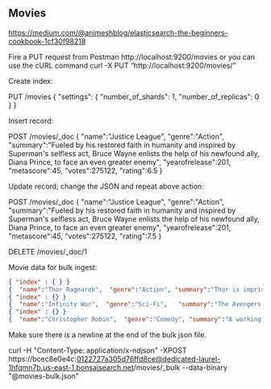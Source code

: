## Movies

https://medium.com/@animeshblog/elasticsearch-the-beginners-cookbook-1cf30f98218


Fire a PUT request from Postman http://localhost:9200/movies or you can use the cURL command curl -X PUT “http://localhost:9200/movies/”

Create index:

PUT /movies
{
  "settings": {
    "number_of_shards": 1,
    "number_of_replicas": 0
  }
}

Insert record:

POST /movies/_doc 
{
  "name":"Justice League", 
  "genre":"Action",
  "summary":"Fueled by his restored faith in humanity and inspired by Superman's selfless act, Bruce Wayne enlists the help of his newfound ally, Diana Prince, to face an even greater enemy",
  "yearofrelease":201, 
  "metascore":45, 
  "votes":275122, 
  "rating":6.5
}

Update record; change the JSON and repeat above action:

POST /movies/_doc 
{
  "name":"Justice League", 
  "genre":"Action",
  "summary":"Fueled by his restored faith in humanity and inspired by Superman's selfless act, Bruce Wayne enlists the help of his newfound ally, Diana Prince, to face an even greater enemy",
  "yearofrelease":201, 
  "metascore":45, 
  "votes":275122, 
  "rating":7.5
}

DELETE /movies/_doc/1

Movie data for bulk ingest:

```json
{ "index" : { } }
{  "name":"Thor Ragnarok",  "genre":"Action", "summary":"Thor is imprisoned on the planet Sakaar, and must race  against time to return to Asgard and stop Ragnarök, the destruction of his world, at the hands of the powerful and ruthless villain Hela", "yearofrelease":2017, "metascore":74, "votes":374270, "rating":7.9 }
{ "index" : {} }
{  "name":"Infinity War",  "genre":"Sci-Fi",   "summary":"The Avengers and their allies must be willing to sacrifice all in an attempt to defeat the powerful Thanos before his blitz of devastation and ruin puts an end to the universe", "yearofrelease":2018, "metascore":68, "votes":450856, "rating":8.6 }
{ "index" : {} }
{  "name":"Christopher Robin",  "genre":"Comedy", "summary":"A working-class family man, Christopher Robin, encounters his childhood friend Winnie-the-Pooh, who helps him to  rediscover the joys of life", "yearofrelease":2018, "metascore":60, "votes":9648, "rating":7.9}

```
Make sure there is a newline at the end of the bulk json file.


curl -H "Content-Type: application/x-ndjson" -XPOST https://bcec8e0e4c:0122727a305d76ffd8ce@dedicated-laurel-1hfqmn7b.us-east-1.bonsaisearch.net/movies/_bulk --data-binary "@movies-bulk.json"

